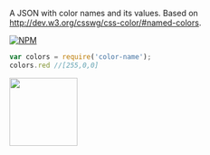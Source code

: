 A JSON with color names and its values. Based on <http://dev.w3.org/csswg/css-color/#named-colors>.

[![NPM](https://nodei.co/npm/color-name.png?mini=true)](https://nodei.co/npm/color-name/)

```js
var colors = require('color-name');
colors.red //[255,0,0]
```

<a href="LICENSE"><img src="https://upload.wikimedia.org/wikipedia/commons/0/0c/MIT_logo.svg" width="120"/></a>
